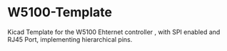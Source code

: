 # W5100-Template
Kicad Template for the W5100 Ehternet controller , with SPI enabled and RJ45 Port, implementing hierarchical pins.
